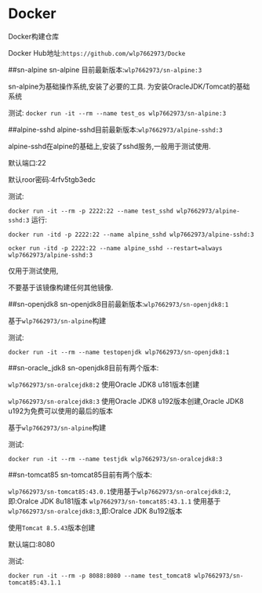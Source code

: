 # Docker
Docker构建仓库

Docker Hub地址:`https://github.com/wlp7662973/Docke`

##sn-alpine
sn-alpine 目前最新版本:`wlp7662973/sn-alpine:3`

sn-alpine为基础操作系统,安装了必要的工具. 为安装OracleJDK/Tomcat的基础系统

测试:
`docker run -it --rm --name test_os wlp7662973/sn-alpine:3`

##alpine-sshd
alpine-sshd目前最新版本:`wlp7662973/alpine-sshd:3`

alpine-sshd在alpine的基础上,安装了sshd服务,一般用于测试使用.

默认端口:22

默认roor密码:4rfv5tgb3edc

测试:

`docker run -it --rm -p 2222:22 --name test_sshd wlp7662973/alpine-sshd:3`
运行:

`docker run -itd -p 2222:22 --name alpine_sshd wlp7662973/alpine-sshd:3`

`ocker run -itd -p 2222:22 --name alpine_sshd --restart=always wlp7662973/alpine-sshd:3`

仅用于测试使用,

不要基于该镜像构建任何其他镜像.

##sn-openjdk8
sn-openjdk8目前最新版本:`wlp7662973/sn-openjdk8:1`

基于`wlp7662973/sn-alpine`构建

测试:

`docker run -it --rm --name testopenjdk wlp7662973/sn-openjdk8:1`

##sn-oracle_jdk8
sn-openjdk8目前有两个版本:

`wlp7662973/sn-oralcejdk8:2` 使用Oracle JDK8 u181版本创建

`wlp7662973/sn-oralcejdk8:3` 使用Oracle JDK8 u192版本创建,Oracle JDK8 u192为免费可以使用的最后的版本

基于`wlp7662973/sn-alpine`构建

测试:

`docker run -it --rm --name testjdk wlp7662973/sn-oralcejdk8:3`

##sn-tomcat85
sn-tomcat85目前有两个版本:

`wlp7662973/sn-tomcat85:43.0.1`使用基于`wlp7662973/sn-oralcejdk8:2`,即:Oralce JDK 8u181版本
`wlp7662973/sn-tomcat85:43.1.1` 使用基于`wlp7662973/sn-oralcejdk8:3`,即:Oralce JDK 8u192版本

使用`Tomcat 8.5.43`版本创建

默认端口:8080

测试:

`docker run -it --rm -p 8088:8080 --name test_tomcat8 wlp7662973/sn-tomcat85:43.1.1`
